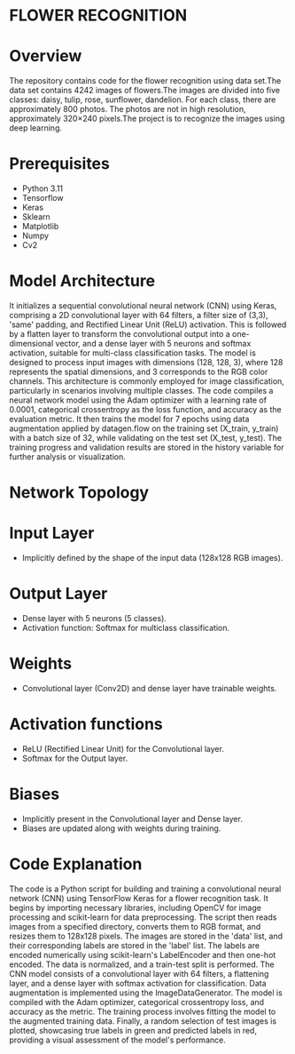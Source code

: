 # FLOWER RECOGNITION

# Overview
The repository contains code for the flower recognition using data set.The data set contains 4242 images of flowers.The images are divided into five classes: daisy, tulip, rose, sunflower, dandelion. For each class, there are approximately 800 photos. The photos are not in high resolution, approximately 320×240 pixels.The project is to  recognize the images using deep learning.

# Prerequisites
- Python 3.11
- Tensorflow
- Keras
- Sklearn
- Matplotlib
- Numpy
- Cv2

# Model Architecture
It initializes a sequential convolutional neural network (CNN) using Keras, comprising a 2D convolutional layer with 64 filters, a filter size of (3,3), 'same' padding, and Rectified Linear Unit (ReLU) activation. This is followed by a flatten layer to transform the convolutional output into a one-dimensional vector, and a dense layer with 5 neurons and softmax activation, suitable for multi-class classification tasks. The model is designed to process input images with dimensions (128, 128, 3), where 128 represents the spatial dimensions, and 3 corresponds to the RGB color channels. This architecture is commonly employed for image classification, particularly in scenarios involving multiple classes.
The code compiles a neural network model using the Adam optimizer with a learning rate of 0.0001, categorical crossentropy as the loss function, and accuracy as the evaluation metric. It then trains the model for 7 epochs using data augmentation applied by datagen.flow on the training set (X_train, y_train) with a batch size of 32, while validating on the test set (X_test, y_test). The training progress and validation results are stored in the history variable for further analysis or visualization.

# Network Topology 

# Input Layer 
- Implicitly defined by the shape of the input data (128x128 RGB images).

# Output Layer 
- Dense layer with 5 neurons (5 classes).
- Activation function: Softmax for multiclass classification.

#  Weights 
- Convolutional layer (Conv2D) and dense layer have trainable weights.

#  Activation functions
- ReLU (Rectified Linear Unit) for the Convolutional layer.
- Softmax for the Output layer.

#  Biases 
- Implicitly present in the Convolutional layer and Dense layer.
- Biases are updated along with weights during training.

# Code Explanation
The code is a Python script for building and training a convolutional neural network (CNN) using TensorFlow Keras for a flower recognition task. It begins by importing necessary libraries, including OpenCV for image processing and scikit-learn for data preprocessing. The script then reads images from a specified directory, converts them to RGB format, and resizes them to 128x128 pixels. The images are stored in the 'data' list, and their corresponding labels are stored in the 'label' list. The labels are encoded numerically using scikit-learn's LabelEncoder and then one-hot encoded. The data is normalized, and a train-test split is performed. The CNN model consists of a convolutional layer with 64 filters, a flattening layer, and a dense layer with softmax activation for classification. Data augmentation is implemented using the ImageDataGenerator. The model is compiled with the Adam optimizer, categorical crossentropy loss, and accuracy as the metric. The training process involves fitting the model to the augmented training data. Finally, a random selection of test images is plotted, showcasing true labels in green and predicted labels in red, providing a visual assessment of the model's performance.





